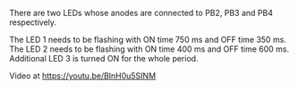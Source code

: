There are two LEDs whose anodes are connected to PB2, PB3 and PB4 respectively. 

The LED 1 needs to be flashing with ON time 750 ms and OFF time 350 ms. 
The LED 2 needs to be flashing with ON time 400 ms and OFF time 600 ms.
Additional LED 3 is turned ON for the whole period.

Video at https://youtu.be/BlnH0u5SINM
